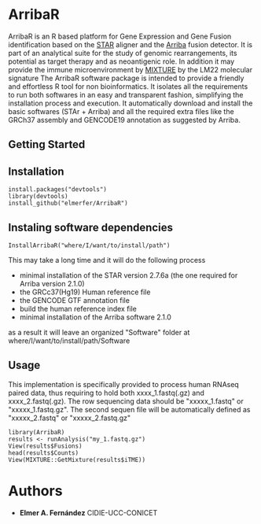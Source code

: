 # ArribaR
ArribaR is an R based platform for Gene Expression and Gene Fusion identification based on the [STAR](https://github.com/alexdobin/STAR) aligner and the [Arriba](https://arriba.readthedocs.io/en/latest/) fusion detector.
It is part of an analytical suite for the study of genomic rearrangements, its potential as target therapy and as neoantigenic role. In addition it may provide the immune microenvironment by [MIXTURE](https://github.com/elmerfer/MIXTURE) by the LM22 molecular signature
The ArribaR software package is intended to provide a friendly and effortless R tool for non bioinformatics. It isolates all the requirements to run both softwares in an easy and transparent fashion, simplifying the installation process and execution.
It automatically download and install the basic softwares (STAr + Arriba) and all the required extra files like the GRCh37 assembly and GENCODE19 annotation as suggested by Arriba.

## Getting Started


## Installation
```
install.packages("devtools")
library(devtools)
install_github("elmerfer/ArribaR")
```

## Instaling software dependencies
```
InstallArribaR("where/I/want/to/install/path")
```
This may take a long time and it will do the following process
* minimal installation of the STAR version 2.7.6a (the one required for Arriba version 2.1.0)
* the GRCc37(Hg19) Human reference file 
* the GENCODE GTF annotation file
* build the human reference index file
* minimal installation of the Arriba software 2.1.0

as a result it will leave an organized "Software" folder at where/I/want/to/install/path/Software

## Usage
This implementation is specifically provided to process human RNAseq paired data, thus requiring to hold both xxxx_1.fastq(.gz) and xxxx_2.fastq(.gz).
The row sequencing data should be "xxxxx_1.fastq" or "xxxxx_1.fastq.gz". The second sequen file will be automatically defined as "xxxxx_2.fastq" or "xxxxx_2.fastq.gz"
```
library(ArribaR)
results <- runAnalysis("my_1.fastq.gz") 
View(results$Fusions)
head(results$Counts)
View(MIXTURE::GetMixture(results$iTME))
```

# Authors
* **Elmer A. Fernández** CIDIE-UCC-CONICET
